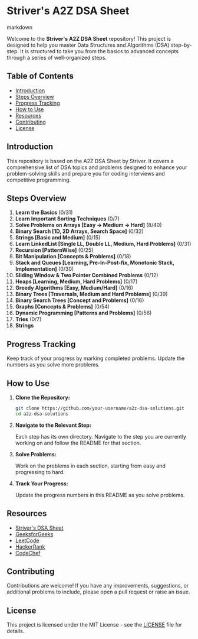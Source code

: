 # Striver's A2Z DSA Sheet

markdown

Welcome to the **Striver's A2Z DSA Sheet** repository! This project is designed to help you master Data Structures and Algorithms (DSA) step-by-step. It is structured to take you from the basics to advanced concepts through a series of well-organized steps.

## Table of Contents

- [Introduction](#introduction)
- [Steps Overview](#steps-overview)
- [Progress Tracking](#progress-tracking)
- [How to Use](#how-to-use)
- [Resources](#resources)
- [Contributing](#contributing)
- [License](#license)

## Introduction

This repository is based on the A2Z DSA Sheet by Striver. It covers a comprehensive list of DSA topics and problems designed to enhance your problem-solving skills and prepare you for coding interviews and competitive programming.

## Steps Overview

1. **Learn the Basics** (0/31)
2. **Learn Important Sorting Techniques** (0/7)
3. **Solve Problems on Arrays [Easy -> Medium -> Hard]** (8/40)
4. **Binary Search [1D, 2D Arrays, Search Space]** (0/32)
5. **Strings [Basic and Medium]** (0/15)
6. **Learn LinkedList [Single LL, Double LL, Medium, Hard Problems]** (0/31)
7. **Recursion [PatternWise]** (0/25)
8. **Bit Manipulation [Concepts & Problems]** (0/18)
9. **Stack and Queues [Learning, Pre-In-Post-fix, Monotonic Stack, Implementation]** (0/30)
10. **Sliding Window & Two Pointer Combined Problems** (0/12)
11. **Heaps [Learning, Medium, Hard Problems]** (0/17)
12. **Greedy Algorithms [Easy, Medium/Hard]** (0/16)
13. **Binary Trees [Traversals, Medium and Hard Problems]** (0/39)
14. **Binary Search Trees [Concept and Problems]** (0/16)
15. **Graphs [Concepts & Problems]** (0/54)
16. **Dynamic Programming [Patterns and Problems]** (0/56)
17. **Tries** (0/7)
18. **Strings**

## Progress Tracking

Keep track of your progress by marking completed problems. Update the numbers as you solve more problems.

## How to Use

1. **Clone the Repository:**

   ```bash
   git clone https://github.com/your-username/a2z-dsa-solutions.git
   cd a2z-dsa-solutions
   ```

2. **Navigate to the Relevant Step:**

   Each step has its own directory. Navigate to the step you are currently working on and follow the README for that section.

3. **Solve Problems:**

   Work on the problems in each section, starting from easy and progressing to hard.

4. **Track Your Progress:**

   Update the progress numbers in this README as you solve problems.

## Resources

- [Striver's DSA Sheet](https://takeuforward.org/)
- [GeeksforGeeks](https://www.geeksforgeeks.org/)
- [LeetCode](https://leetcode.com/)
- [HackerRank](https://www.hackerrank.com/)
- [CodeChef](https://www.codechef.com/)

## Contributing

Contributions are welcome! If you have any improvements, suggestions, or additional problems to include, please open a pull request or raise an issue.

## License

This project is licensed under the MIT License - see the [LICENSE](LICENSE) file for details.

